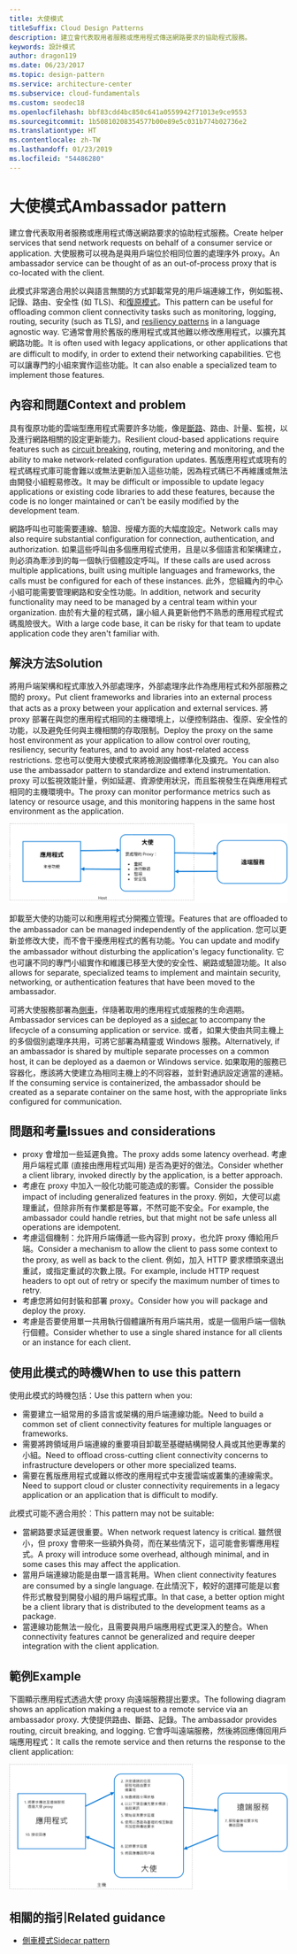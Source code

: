 ```yaml
---
title: 大使模式
titleSuffix: Cloud Design Patterns
description: 建立會代表取用者服務或應用程式傳送網路要求的協助程式服務。
keywords: 設計模式
author: dragon119
ms.date: 06/23/2017
ms.topic: design-pattern
ms.service: architecture-center
ms.subservice: cloud-fundamentals
ms.custom: seodec18
ms.openlocfilehash: bbf83cdd4bc850c641a0559942f71013e9ce9553
ms.sourcegitcommit: 1b50810208354577b00e89e5c031b774b02736e2
ms.translationtype: HT
ms.contentlocale: zh-TW
ms.lasthandoff: 01/23/2019
ms.locfileid: "54486280"
---
```

# <a name="ambassador-pattern"></a><span data-ttu-id="0afaa-104">大使模式</span><span class="sxs-lookup"><span data-stu-id="0afaa-104">Ambassador pattern</span></span>

<span data-ttu-id="0afaa-105">建立會代表取用者服務或應用程式傳送網路要求的協助程式服務。</span><span class="sxs-lookup"><span data-stu-id="0afaa-105">Create helper services that send network requests on behalf of a consumer service or application.</span></span> <span data-ttu-id="0afaa-106">大使服務可以視為是與用戶端位於相同位置的處理序外 proxy。</span><span class="sxs-lookup"><span data-stu-id="0afaa-106">An ambassador service can be thought of as an out-of-process proxy that is co-located with the client.</span></span>

<span data-ttu-id="0afaa-107">此模式非常適合用於以與語言無關的方式卸載常見的用戶端連線工作，例如監視、記錄、路由、安全性 (如 TLS)、和[復原模式][resiliency-patterns]。</span><span class="sxs-lookup"><span data-stu-id="0afaa-107">This pattern can be useful for offloading common client connectivity tasks such as monitoring, logging, routing, security (such as TLS), and [resiliency patterns][resiliency-patterns] in a language agnostic way.</span></span> <span data-ttu-id="0afaa-108">它通常會用於舊版的應用程式或其他難以修改應用程式，以擴充其網路功能。</span><span class="sxs-lookup"><span data-stu-id="0afaa-108">It is often used with legacy applications, or other applications that are difficult to modify, in order to extend their networking capabilities.</span></span> <span data-ttu-id="0afaa-109">它也可以讓專門的小組來實作這些功能。</span><span class="sxs-lookup"><span data-stu-id="0afaa-109">It can also enable a specialized team to implement those features.</span></span>

## <a name="context-and-problem"></a><span data-ttu-id="0afaa-110">內容和問題</span><span class="sxs-lookup"><span data-stu-id="0afaa-110">Context and problem</span></span>

<span data-ttu-id="0afaa-111">具有復原功能的雲端型應用程式需要許多功能，像是[斷路](./circuit-breaker.md)、路由、計量、監視，以及進行網路相關的設定更新能力。</span><span class="sxs-lookup"><span data-stu-id="0afaa-111">Resilient cloud-based applications require features such as [circuit breaking](./circuit-breaker.md), routing, metering and monitoring, and the ability to make network-related configuration updates.</span></span> <span data-ttu-id="0afaa-112">舊版應用程式或現有的程式碼程式庫可能會難以或無法更新加入這些功能，因為程式碼已不再維護或無法由開發小組輕易修改。</span><span class="sxs-lookup"><span data-stu-id="0afaa-112">It may be difficult or impossible to update legacy applications or existing code libraries to add these features, because the code is no longer maintained or can't be easily modified by the development team.</span></span>

<span data-ttu-id="0afaa-113">網路呼叫也可能需要連線、驗證、授權方面的大幅度設定。</span><span class="sxs-lookup"><span data-stu-id="0afaa-113">Network calls may also require substantial configuration for connection, authentication, and authorization.</span></span> <span data-ttu-id="0afaa-114">如果這些呼叫由多個應用程式使用，且是以多個語言和架構建立，則必須為牽涉到的每一個執行個體設定呼叫。</span><span class="sxs-lookup"><span data-stu-id="0afaa-114">If these calls are used across multiple applications, built using multiple languages and frameworks, the calls must be configured for each of these instances.</span></span> <span data-ttu-id="0afaa-115">此外，您組織內的中心小組可能需要管理網路和安全性功能。</span><span class="sxs-lookup"><span data-stu-id="0afaa-115">In addition, network and security functionality may need to be managed by a central team within your organization.</span></span> <span data-ttu-id="0afaa-116">由於有大量的程式碼，讓小組人員更新他們不熟悉的應用程式程式碼風險很大。</span><span class="sxs-lookup"><span data-stu-id="0afaa-116">With a large code base, it can be risky for that team to update application code they aren't familiar with.</span></span>

## <a name="solution"></a><span data-ttu-id="0afaa-117">解決方法</span><span class="sxs-lookup"><span data-stu-id="0afaa-117">Solution</span></span>

<span data-ttu-id="0afaa-118">將用戶端架構和程式庫放入外部處理序，外部處理序此作為應用程式和外部服務之間的 proxy。</span><span class="sxs-lookup"><span data-stu-id="0afaa-118">Put client frameworks and libraries into an external process that acts as a proxy between your application and external services.</span></span> <span data-ttu-id="0afaa-119">將 proxy 部署在與您的應用程式相同的主機環境上，以便控制路由、復原、安全性的功能，以及避免任何與主機相關的存取限制。</span><span class="sxs-lookup"><span data-stu-id="0afaa-119">Deploy the proxy on the same host environment as your application to allow control over routing, resiliency, security features, and to avoid any host-related access restrictions.</span></span> <span data-ttu-id="0afaa-120">您也可以使用大使模式來將檢測設備標準化及擴充。</span><span class="sxs-lookup"><span data-stu-id="0afaa-120">You can also use the ambassador pattern to standardize and extend instrumentation.</span></span> <span data-ttu-id="0afaa-121">proxy 可以監視效能計量，例如延遲、資源使用狀況，而且監視發生在與應用程式相同的主機環境中。</span><span class="sxs-lookup"><span data-stu-id="0afaa-121">The proxy can monitor performance metrics such as latency or resource usage, and this monitoring happens in the same host environment as the application.</span></span>

![大使模式圖](./_images/ambassador.png)

<span data-ttu-id="0afaa-123">卸載至大使的功能可以和應用程式分開獨立管理。</span><span class="sxs-lookup"><span data-stu-id="0afaa-123">Features that are offloaded to the ambassador can be managed independently of the application.</span></span> <span data-ttu-id="0afaa-124">您可以更新並修改大使，而不會干擾應用程式的舊有功能。</span><span class="sxs-lookup"><span data-stu-id="0afaa-124">You can update and modify the ambassador without disturbing the application's legacy functionality.</span></span> <span data-ttu-id="0afaa-125">它也可讓不同的專門小組實作和維護已移至大使的安全性、網路或驗證功能。</span><span class="sxs-lookup"><span data-stu-id="0afaa-125">It also allows for separate, specialized teams to implement and maintain security, networking, or authentication features that have been moved to the ambassador.</span></span>

<span data-ttu-id="0afaa-126">可將大使服務部署為[側車](./sidecar.md)，伴隨著取用的應用程式或服務的生命週期。</span><span class="sxs-lookup"><span data-stu-id="0afaa-126">Ambassador services can be deployed as a [sidecar](./sidecar.md) to accompany the lifecycle of a consuming application or service.</span></span> <span data-ttu-id="0afaa-127">或者，如果大使由共同主機上的多個個別處理序共用，可將它部署為精靈或 Windows 服務。</span><span class="sxs-lookup"><span data-stu-id="0afaa-127">Alternatively, if an ambassador is shared by multiple separate processes on a common host, it can be deployed as a daemon or Windows service.</span></span> <span data-ttu-id="0afaa-128">如果取用的服務已容器化，應該將大使建立為相同主機上的不同容器，並針對通訊設定適當的連結。</span><span class="sxs-lookup"><span data-stu-id="0afaa-128">If the consuming service is containerized, the ambassador should be created as a separate container on the same host, with the appropriate links configured for communication.</span></span>

## <a name="issues-and-considerations"></a><span data-ttu-id="0afaa-129">問題和考量</span><span class="sxs-lookup"><span data-stu-id="0afaa-129">Issues and considerations</span></span>

- <span data-ttu-id="0afaa-130">proxy 會增加一些延遲負擔。</span><span class="sxs-lookup"><span data-stu-id="0afaa-130">The proxy adds some latency overhead.</span></span> <span data-ttu-id="0afaa-131">考慮用戶端程式庫 (直接由應用程式叫用) 是否為更好的做法。</span><span class="sxs-lookup"><span data-stu-id="0afaa-131">Consider whether a client library, invoked directly by the application, is a better approach.</span></span>
- <span data-ttu-id="0afaa-132">考慮在 proxy 中加入一般化功能可能造成的影響。</span><span class="sxs-lookup"><span data-stu-id="0afaa-132">Consider the possible impact of including generalized features in the proxy.</span></span> <span data-ttu-id="0afaa-133">例如，大使可以處理重試，但除非所有作業都是等冪，不然可能不安全。</span><span class="sxs-lookup"><span data-stu-id="0afaa-133">For example, the ambassador could handle retries, but that might not be safe unless all operations are idempotent.</span></span>
- <span data-ttu-id="0afaa-134">考慮這個機制：允許用戶端傳遞一些內容到 proxy，也允許 proxy 傳給用戶端。</span><span class="sxs-lookup"><span data-stu-id="0afaa-134">Consider a mechanism to allow the client to pass some context to the proxy, as well as back to the client.</span></span> <span data-ttu-id="0afaa-135">例如，加入 HTTP 要求標頭來退出重試，或指定重試的次數上限。</span><span class="sxs-lookup"><span data-stu-id="0afaa-135">For example, include HTTP request headers to opt out of retry or specify the maximum number of times to retry.</span></span>
- <span data-ttu-id="0afaa-136">考慮您將如何封裝和部署 proxy。</span><span class="sxs-lookup"><span data-stu-id="0afaa-136">Consider how you will package and deploy the proxy.</span></span>
- <span data-ttu-id="0afaa-137">考慮是否要使用單一共用執行個體讓所有用戶端共用，或是一個用戶端一個執行個體。</span><span class="sxs-lookup"><span data-stu-id="0afaa-137">Consider whether to use a single shared instance for all clients or an instance for each client.</span></span>

## <a name="when-to-use-this-pattern"></a><span data-ttu-id="0afaa-138">使用此模式的時機</span><span class="sxs-lookup"><span data-stu-id="0afaa-138">When to use this pattern</span></span>

<span data-ttu-id="0afaa-139">使用此模式的時機包括：</span><span class="sxs-lookup"><span data-stu-id="0afaa-139">Use this pattern when you:</span></span>

- <span data-ttu-id="0afaa-140">需要建立一組常用的多語言或架構的用戶端連線功能。</span><span class="sxs-lookup"><span data-stu-id="0afaa-140">Need to build a common set of client connectivity features for multiple languages or frameworks.</span></span>
- <span data-ttu-id="0afaa-141">需要將跨領域用戶端連線的重要項目卸載至基礎結構開發人員或其他更專業的小組。</span><span class="sxs-lookup"><span data-stu-id="0afaa-141">Need to offload cross-cutting client connectivity concerns to infrastructure developers or other more specialized teams.</span></span>
- <span data-ttu-id="0afaa-142">需要在舊版應用程式或難以修改的應用程式中支援雲端或叢集的連線需求。</span><span class="sxs-lookup"><span data-stu-id="0afaa-142">Need to support cloud or cluster connectivity requirements in a legacy application or an application that is difficult to modify.</span></span>

<span data-ttu-id="0afaa-143">此模式可能不適合用於︰</span><span class="sxs-lookup"><span data-stu-id="0afaa-143">This pattern may not be suitable:</span></span>

- <span data-ttu-id="0afaa-144">當網路要求延遲很重要。</span><span class="sxs-lookup"><span data-stu-id="0afaa-144">When network request latency is critical.</span></span> <span data-ttu-id="0afaa-145">雖然很小，但 proxy 會帶來一些額外負荷，而在某些情況下，這可能會影響應用程式。</span><span class="sxs-lookup"><span data-stu-id="0afaa-145">A proxy will introduce some overhead, although minimal, and in some cases this may affect the application.</span></span>
- <span data-ttu-id="0afaa-146">當用戶端連線功能是由單一語言耗用。</span><span class="sxs-lookup"><span data-stu-id="0afaa-146">When client connectivity features are consumed by a single language.</span></span> <span data-ttu-id="0afaa-147">在此情況下，較好的選擇可能是以套件形式散發到開發小組的用戶端程式庫。</span><span class="sxs-lookup"><span data-stu-id="0afaa-147">In that case, a better option might be a client library that is distributed to the development teams as a package.</span></span>
- <span data-ttu-id="0afaa-148">當連線功能無法一般化，且需要與用戶端應用程式更深入的整合。</span><span class="sxs-lookup"><span data-stu-id="0afaa-148">When connectivity features cannot be generalized and require deeper integration with the client application.</span></span>

## <a name="example"></a><span data-ttu-id="0afaa-149">範例</span><span class="sxs-lookup"><span data-stu-id="0afaa-149">Example</span></span>

<span data-ttu-id="0afaa-150">下圖顯示應用程式透過大使 proxy 向遠端服務提出要求。</span><span class="sxs-lookup"><span data-stu-id="0afaa-150">The following diagram shows an application making a request to a remote service via an ambassador proxy.</span></span> <span data-ttu-id="0afaa-151">大使提供路由、斷路、記錄。</span><span class="sxs-lookup"><span data-stu-id="0afaa-151">The ambassador provides routing, circuit breaking, and logging.</span></span> <span data-ttu-id="0afaa-152">它會呼叫遠端服務，然後將回應傳回用戶端應用程式：</span><span class="sxs-lookup"><span data-stu-id="0afaa-152">It calls the remote service and then returns the response to the client application:</span></span>

![大使模式的範例](./_images/ambassador-example.png)

## <a name="related-guidance"></a><span data-ttu-id="0afaa-154">相關的指引</span><span class="sxs-lookup"><span data-stu-id="0afaa-154">Related guidance</span></span>

- [<span data-ttu-id="0afaa-155">側車模式</span><span class="sxs-lookup"><span data-stu-id="0afaa-155">Sidecar pattern</span></span>](./sidecar.md)

<!-- links -->

[resiliency-patterns]: ./category/resiliency.md
